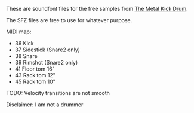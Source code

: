 These are soundfont files for the free samples from [The Metal Kick Drum](http://www.themetalkickdrum.com/free_stuff.html).

The SFZ files are free to use for whatever purpose.

MIDI map:

- 36 Kick
- 37 Sidestick (Snare2 only)
- 38 Snare
- 39 Rimshot (Snare2 only)
- 41 Floor tom 16"
- 43 Rack tom 12"
- 45 Rack tom 10"

TODO: Velocity transitions are not smooth

Disclaimer: I am not a drummer